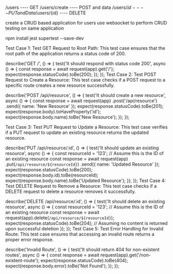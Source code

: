 /users         ---- GET
/users/create  ---- POST and data
/users/${id}   ---- PUT and Data
/users/${id}   ---- DELETE


create a CRUD based application for users
use websocket to perform CRUD
testing on same application


















npm install jest supertest --save-dev


Test Case 1: Test GET Request to Root Path:
This test case ensures that the root path of the application returns a status code of 200.


describe('GET /', () => {
  test('It should respond with status code 200', async () => {
    const response = await request(app).get('/');
    expect(response.statusCode).toBe(200);
  });
});
Test Case 2: Test POST Request to Create a Resource:
This test case checks if a POST request to a specific route creates a new resource successfully.


describe('POST /api/resource', () => {
  test('It should create a new resource', async () => {
    const response = await request(app)
      .post('/api/resource')
      .send({ name: 'New Resource' });
    expect(response.statusCode).toBe(201);
    expect(response.body).toHaveProperty('id');
    expect(response.body.name).toBe('New Resource');
  });
});


Test Case 3: Test PUT Request to Update a Resource:
This test case verifies if a PUT request to update an existing resource returns the updated resource.


describe('PUT /api/resource/:id', () => {
  test('It should update an existing resource', async () => {
    const resourceId = '123'; // Assume this is the ID of an existing resource
    const response = await request(app)
      .put(`/api/resource/${resourceId}`)
      .send({ name: 'Updated Resource' });
    expect(response.statusCode).toBe(200);
    expect(response.body.id).toBe(resourceId);
    expect(response.body.name).toBe('Updated Resource');
  });
});
Test Case 4: Test DELETE Request to Remove a Resource:
This test case checks if a DELETE request to delete a resource removes it successfully.


describe('DELETE /api/resource/:id', () => {
  test('It should delete an existing resource', async () => {
    const resourceId = '123'; // Assume this is the ID of an existing resource
    const response = await request(app).delete(`/api/resource/${resourceId}`);
    expect(response.statusCode).toBe(204); // Assuming no content is returned upon successful deletion
  });
});
Test Case 5: Test Error Handling for Invalid Route:
This test case ensures that accessing an invalid route returns a proper error response.


describe('Invalid Route', () => {
  test('It should return 404 for non-existent routes', async () => {
    const response = await request(app).get('/non-existent-route');
    expect(response.statusCode).toBe(404);
    expect(response.body.error).toBe('Not Found');
  });
});